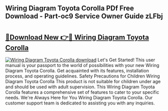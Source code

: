 ## Wiring Diagram Toyota Corolla PDf Free Download - Part-oc9 Service Owner Guide zLFbj

# <h2><a href="http://dft478h.blite.top/?on=Wiring+Diagram+Toyota+Corolla">🔗Download New 👉🔴 Wiring Diagram Toyota Corolla</a></h2>

[![Wiring Diagram Toyota Corolla download](https://i.imgur.com/lujVjoI.png)](http://dft478h.blite.top/?on=Wiring+Diagram+Toyota+Corolla)
Let's Get Started! This user manual is your passport to the world of possibilities with your new Wiring Diagram Toyota Corolla. Get acquainted with its features, installation process, and operating guidelines. Safety Precautions for Children Wiring Diagram Toyota Corolla This product is not suitable for children under age and should be used with adult supervision. This Wiring Diagram Toyota Corolla features a comprehensive set of features to cater to your specific needs. We're Always Here for You Wiring Diagram Toyota Corolla. Our customer support team is dedicated to assisting you with any inquiries.
